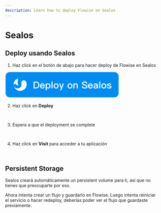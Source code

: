 ```yaml
---
description: Learn how to deploy Flowise on Sealos
---
```


# Sealos

## Deploy usando Sealos

1. Haz click en el botón de abajo para hacer deploy de Flowise en Sealos

[![Deploy on Sealos](https://raw.githubusercontent.com/labring-actions/templates/main/Deploy-on-Sealos.svg)](https://cloud.sealos.io/?openapp=system-template%3FtemplateName%3Dflowise)

2. Haz click en **Deploy**

<figure><img src="../../../.gitbook/assets/sealos/1.png" alt=""><figcaption></figcaption></figure>

3. Espera a que el deployment se complete

<figure><img src="../../../.gitbook/assets/sealos/2.png" alt=""><figcaption></figcaption></figure>

4. Haz click en **Visit** para acceder a tu aplicación

<figure><img src="../../../.gitbook/assets/sealos/3.png" alt=""><figcaption></figcaption></figure>

## Persistent Storage

Sealos creará automáticamente un persistent volume para ti, así que no tienes que preocuparte por eso.

Ahora intenta crear un flujo y guardarlo en Flowise. Luego intenta reiniciar el servicio o hacer redeploy, deberías poder ver el flujo que guardaste previamente.
